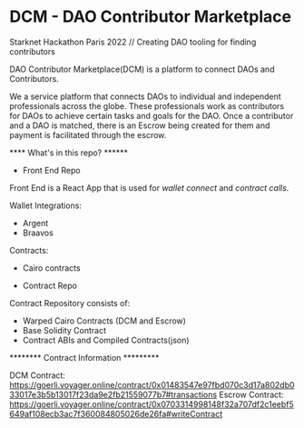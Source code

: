 # DCM - DAO Contributor Marketplace

Starknet Hackathon Paris 2022 // Creating DAO tooling for finding contributors

DAO Contributor Marketplace(DCM) is a platform to connect DAOs and Contributors.

We a service platform that connects DAOs to individual and independent professionals
across the globe. These professionals work as contributors for DAOs to achieve certain 
tasks and goals for the DAO.
Once a contributor and a DAO is matched, there is an Escrow being created for them and payment is facilitated through the escrow.

**** What's in this repo? ******

- Front End Repo

Front End is a React App that is used for *wallet connect* and *contract calls*.

Wallet Integrations:
* Argent
* Braavos

Contracts:
* Cairo contracts

- Contract Repo

Contract Repository consists of:

* Warped Cairo Contracts (DCM and Escrow)
* Base Solidity Contract
* Contract ABIs and Compiled Contracts(json)


******** Contract Information *********

DCM Contract: https://goerli.voyager.online/contract/0x01483547e97fbd070c3d17a802db033017e3b5b13017f23da9e2fb21559077b7#transactions
Escrow Contract: https://goerli.voyager.online/contract/0x0703314998148f32a707df2c1eebf5649af108ecb3ac7f360084805026de26fa#writeContract

